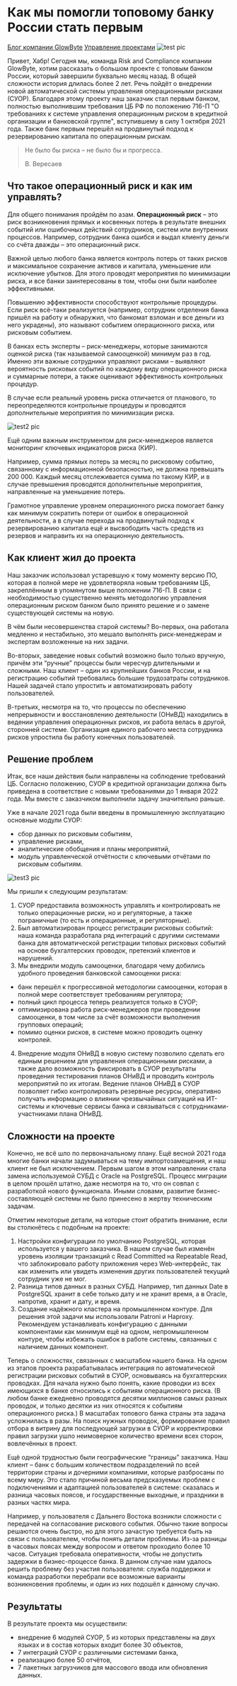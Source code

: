 # Как мы помогли топовому банку России стать первым
[Блог компании GlowByte](https://habr.com/ru/company/glowbyte/blog/) [Управление проектами](https://habr.com/ru/hub/pm/)
![test pic](/img/pervyi.png)

Привет, Хабр! Сегодня мы, команда Risk and Compliance компании GlowByte, хотим рассказать о большом проекте с топовым банком России, который завершили буквально месяц назад. В общей сложности история длилась более 2 лет. Речь пойдёт о внедрении новой автоматической системы управления операционными рисками (СУОР). Благодаря этому проекту наш заказчик стал первым банком, полностью выполнившим требования ЦБ РФ по положению 716-П "О требованиях к системе управления операционным риском в кредитной организации и банковской группе", вступившему в силу 1 октября 2021 года. Также банк первым перешёл на продвинутый подход к резервированию капитала по операционным рискам.
> Не было бы риска – не было бы и прогресса.
> 
> В. Вересаев
## Что такое операционный риск и как им управлять?
Для общего понимания пройдём по азам. **Операционный риск** – это риск возникновения прямых и косвенных потерь в результате внешних событий или ошибочных действий сотрудников, систем или внутренних процессов. Например, сотрудник банка ошибся и выдал клиенту деньги со счёта дважды – это операционный риск.

Важной целью любого банка является контроль потерь от таких рисков и максимальное сохранение активов и капитала, уменьшение или исключение убытков. Для этого проводят мероприятия по минимизации риска, и все банки заинтересованы в том, чтобы они были наиболее эффективными. 

Повышению эффективности способствуют контрольные процедуры. Если риск всё-таки реализуется (например, сотрудник отделения банка пришёл на работу и обнаружил, что банкомат взломан и все деньги из него украдены), это называют событием операционного риска, или рисковым событием. 

В банках есть эксперты – риск-менеджеры, которые занимаются оценкой риска (так называемой самооценкой) минимум раз в год. Именно эти важные сотрудники управляют рисками – выявляют вероятность рисковых событий по каждому виду операционного риска и суммарные потери, а также оценивают эффективность контрольных процедур. 

В случае если реальный уровень риска отличается от планового, то переопределяются контрольные процедуры и проводятся дополнительные мероприятия по минимизации риска.

![test2 pic](/img/2.png)

Ещё одним важным инструментом для риск-менеджеров является мониторинг ключевых индикаторов риска (КИР). 

Например, сумма прямых потерь за месяц по рисковому событию, связанному с информационной безопасностью, не должна превышать 200 000. Каждый месяц отслеживается сумма по такому КИР, и в случае превышения проводятся дополнительные мероприятия, направленные на уменьшение потерь.

Грамотное управление уровнем операционного риска помогает банку как минимум сократить потери от ошибок в операционной деятельности, а в случае перехода на продвинутый подход к резервированию капитала ещё и высвободить часть средств из резервов и направить их на операционную деятельность.

## Как клиент жил до проекта

Наш заказчик использовал устаревшую к тому моменту версию ПО, которая в полной мере не удовлетворяла новым требованиям ЦБ, закреплённым в упомянутом выше положении 716-П. В связи с необходимостью существенно менять методологию управления операционным риском банком было принято решение и о замене существующей системы на новую.

В чём были несовершенства старой системы? Во-первых, она работала медленно и нестабильно, это мешало выполнять риск-менеджерам и экспертам возложенные на них задачи. 

Во-вторых, заведение новых событий возможно было только вручную, причём эти “ручные” процессы были чересчур длительными и сложными. Наш клиент – один из крупнейших банков России, и на регистрацию событий требовались большие трудозатраты сотрудников. Нашей задачей стало упростить и автоматизировать работу пользователей. 

В-третьих, несмотря на то, что процессы по обеспечению непрерывности и восстановлению деятельности (ОНиВД) находились в ведении управления операционных рисков, их работа велась в другой, сторонней системе. Организация единого рабочего места сотрудника рисков упростила бы работу конечных пользователей.

## Решение проблем

Итак, все наши действия были направлены на соблюдение требований ЦБ. Согласно положению, СУОР в кредитной организации должна быть приведена в соответствие с новыми требованиями до 1 января 2022 года. Мы вместе с заказчиком выполнили задачу значительно раньше. 

Уже в начале 2021 года были введены в промышленную эксплуатацию основные модули СУОР:
* сбор данных по рисковым событиям, 
* управление рисками, 
* аналитические обобщения и планы мероприятий,
* модуль управленческой отчётности с ключевыми отчётами по рисковым событиям. 

![test3 pic](/img/3.jpg)

Мы пришли к следующим результатам:

1. СУОР предоставила возможность управлять и контролировать не только операционные риски, но и регуляторные, а также пограничные (то есть и операционные, и регуляторные).
2. Был автоматизирован процесс регистрации рисковых событий: наша команда разработала ряд интеграций с другими системами банка для автоматической регистрации типовых рисковых событий на основе бухгалтерских проводок, претензий клиентов и нарушений. 
3. Мы внедрили модуль самооценки, благодаря чему добились удобного проведения банковской самооценки риска:

* банк перешёл к прогрессивной методологии самооценки, которая в полной мере соответствует требованиям регулятора;
* полный цикл процесса теперь реализуется только в СУОР;
* оптимизирована работа риск-менеджеров при проведении самооценки, в том числе за счёт возможности выполнения групповых операций;
* помимо оценки рисков, в системе можно проводить оценку контролей.

4. Внедрение модуля ОНиВД в новую систему позволило сделать его единым решением для управления операционными рисками, а также дало возможность фиксировать в СУОР результаты проведения тестирования планов ОНиВД и проводить контроль мероприятий по их итогам. Ведение планов ОНиВД в СУОР позволяет гибко контролировать резервные ресурсы, оперативно получать информацию о влиянии чрезвычайных ситуаций на ИТ-системы и ключевые сервисы банка и связываться с сотрудниками-участниками плана ОНиВД.

## Сложности на проекте 

Конечно, не всё шло по первоначальному плану. Ещё весной 2021 года многие банки начали задумываться на тему импортозамещения, и наш клиент не был исключением. Первым шагом в этом направлении стала замена используемой СУБД с Oracle на PostgreSQL. Процесс миграции в целом прошёл штатно, даже несмотря на то, что он совпал с разработкой нового функционала. Иными словами, развитие бизнес-составляющей системы не было принесено в жертву техническим задачам. 

Отметим некоторые детали, на которые стоит обратить внимание, если вы столкнётесь с подобным на проекте:  
1. Настройки конфигурации по умолчанию PostgreSQL, которая используется у вашего заказчика. В нашем случае был изменён уровень изоляции транзакций с Read Committed на Repeatable Read, что заблокировало работу приложения через Web-интерфейс, так как изменить или увидеть изменения других пользователей текущий сотрудник уже не мог. 
2. Разница типов данных в разных СУБД. Например, тип данных Date в PostgreSQL хранит в себе только дату и не хранит время, а в Oracle, напротив, хранит и дату, и время.
3. Создание надёжного кластера на промышленном контуре. Для решения этой задачи мы использовали Patroni и Haproxy. Рекомендуем устанавливать конфигурацию с данными компонентами как минимум ещё на одном, непромышленном контуре, чтобы избежать ошибок в работе системы, связанных с наличием данных компонент.

Теперь о сложностях, связанных с масштабом нашего банка. На одном из этапов проекта разрабатывалась интеграция по автоматической регистрации рисковых событий в СУОР, основываясь на бухгалтерских проводках. Для начала нужно было понять, какие проводки из всех имеющихся в банке относились к событиям операционного риска. (В любом банке ежедневно проводятся десятки миллионов самых разных проводок, и только десятки из них относятся к событиям операционного риска.) В масштабах топового банка страны эта задача усложнилась в разы. На поиск нужных проводок, формирование правил отбора в витрину для последующей загрузки в СУОР и корректировки правил загрузки ушло неимоверное количество времени всех сторон, вовлечённых в проект. 

Ещё одной трудностью были географические “границы” заказчика. Наш клиент – банк с большим количеством подразделений по всей территории страны и дочерними компаниями, которые разбросаны по всему миру. Это стало причиной весьма предсказуемых проблем с подключениями и адаптацией пользователей в системе: сказалась и разница часовых поясов, и государственные выходные, и праздники в разных частях мира. 

Например, у пользователя с Дальнего Востока возникли сложности с передачей на согласование рискового события. Обычно такие вопросы решаются очень быстро, но для этого зачастую требуется быть на связи с пользователем, чтобы понять детали проблемы. Из-за разницы в часовых поясах между вопросом и ответом проходило более 10 часов. Ситуация требовала оперативности, чтобы не допустить задержки в бизнес-процессе банка. В данном случае нам удалось решить проблему без участия пользователя: служба поддержки и команда разработки перебрали все возможные варианты возникновения проблемы, и один из них подошёл к данному случаю. 

## Результаты
В результате проекта мы осуществили:
* внедрение 6 модулей СУОР, 5 из которых представлены на двух языках и в состав которых входит более 30 объектов, 
* 7 интеграций СУОР с различными системами банка,
* реализацию более 50 отчётов,
* 7 пакетных загрузчиков для массового ввода или обновления данных.
